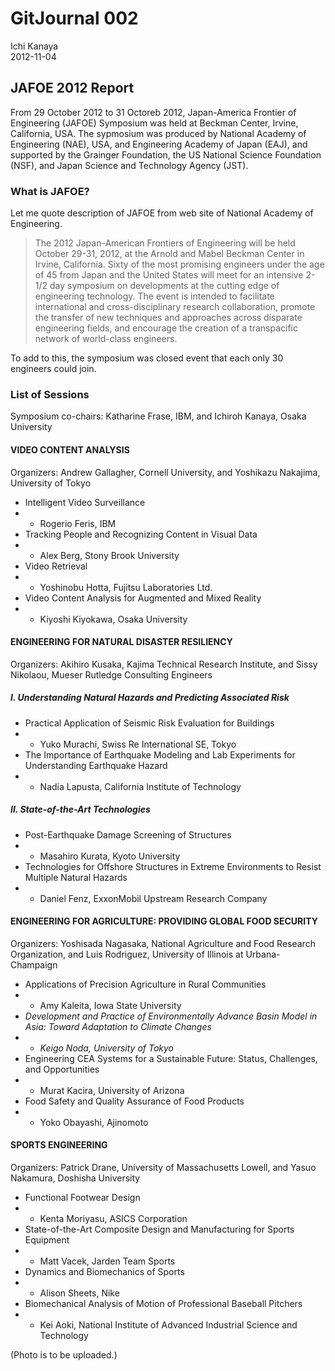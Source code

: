 # GitJournal 002Ichi Kanaya  2012-11-04## JAFOE 2012 ReportFrom 29 October 2012 to 31 Octoreb 2012, Japan-America Frontier of Engineering (JAFOE) Symposium was held at Beckman Center, Irvine, California, USA. The sypmosium was produced by National Academy of Engineering (NAE), USA, and Engineering Academy of Japan (EAJ), and supported by the Grainger Foundation, the US National Science Foundation (NSF), and Japan Science and Technology Agency (JST).
### What is JAFOE?
Let me quote description of JAFOE from web site of National Academy of Engineering.
> The 2012 Japan-American Frontiers of Engineering will be held October 29-31, 2012, at the Arnold and Mabel Beckman Center in Irvine, California.  Sixty of the most promising engineers under the age of 45 from Japan and the United States will meet for an intensive 2-1/2 day symposium on developments at the cutting edge of engineering technology. The event is intended to facilitate international and cross-disciplinary research collaboration, promote the transfer of new techniques and approaches across disparate engineering fields, and encourage the creation of a transpacific network of world-class engineers.
To add to this, the symposium was closed event that each only 30 engineers could join.

### List of Sessions
Symposium co-chairs: Katharine Frase, IBM, and Ichiroh Kanaya, Osaka University

#### VIDEO CONTENT ANALYSIS
Organizers: Andrew Gallagher, Cornell University, and Yoshikazu Nakajima, University of Tokyo

* Intelligent Video Surveillance
* * Rogerio Feris, IBM
* Tracking People and Recognizing Content in Visual Data
* * Alex Berg, Stony Brook University
* Video Retrieval
* * Yoshinobu Hotta, Fujitsu Laboratories Ltd.
* Video Content Analysis for Augmented and Mixed Reality
* * Kiyoshi Kiyokawa, Osaka University

#### ENGINEERING FOR NATURAL DISASTER RESILIENCY
Organizers: Akihiro Kusaka, Kajima Technical Research Institute, and Sissy Nikolaou, Mueser Rutledge Consulting Engineers

##### I. Understanding Natural Hazards and Predicting Associated Risk

* Practical Application of Seismic Risk Evaluation for Buildings
* * Yuko Murachi, Swiss Re International SE, Tokyo
* The Importance of Earthquake Modeling and Lab Experiments for Understanding Earthquake Hazard
* * Nadia Lapusta, California Institute of Technology

##### II. State-of-the-Art Technologies

* Post-Earthquake Damage Screening of Structures
* * Masahiro Kurata, Kyoto University
* Technologies for Offshore Structures in Extreme Environments to Resist Multiple Natural Hazards 
* * Daniel Fenz, ExxonMobil Upstream Research Company

#### ENGINEERING FOR AGRICULTURE: PROVIDING GLOBAL FOOD SECURITY
Organizers: Yoshisada Nagasaka, National Agriculture and Food Research Organization, and Luis Rodriguez, University of Illinois at Urbana-Champaign

* Applications of Precision Agriculture in Rural Communities 
* * Amy Kaleita, Iowa State University
* *Development and Practice of Environmentally Advance Basin Model in Asia: Toward Adaptation to Climate Changes*
* * *Keigo Noda, University of Tokyo*
* Engineering CEA Systems for a Sustainable Future: Status, Challenges, and Opportunities 
* * Murat Kacira, University of Arizona
* Food Safety and Quality Assurance of Food Products
* * Yoko Obayashi, Ajinomoto

#### SPORTS ENGINEERING
Organizers: Patrick Drane, University of Massachusetts Lowell, and Yasuo Nakamura, Doshisha University

* Functional Footwear Design
* * Kenta Moriyasu, ASICS Corporation
* State-of-the-Art Composite Design and Manufacturing for Sports Equipment
* * Matt Vacek, Jarden Team Sports
* Dynamics and Biomechanics of Sports
* * Alison Sheets, Nike
* Biomechanical Analysis of Motion of Professional Baseball Pitchers
* * Kei Aoki, National Institute of Advanced Industrial Science and Technology


(Photo is to be uploaded.)
